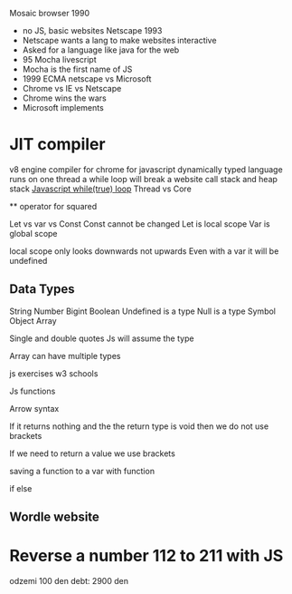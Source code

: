 Mosaic browser 1990
- no JS, basic websites
Netscape 1993 
- Netscape wants a lang to make websites interactive
- Asked for a language like java for the web
- 95 Mocha livescript
- Mocha is the first name of JS
- 1999 ECMA netscape vs Microsoft
- Chrome vs IE vs Netscape
- Chrome wins the wars
- Microsoft implements 


# JIT compiler
v8 engine compiler for chrome for javascript
dynamically typed language
runs on one thread
a while loop will break a website
call stack and heap stack
[Javascript while(true) loop](https://discord.com/channels/1153035426412634152/1153044322871169124/1156264488358658078)
Thread vs Core

** operator for squared


Let vs var vs Const
Const cannot be changed
Let is local scope
Var is global scope

local scope only looks downwards not upwards
Even with a var it will be undefined


## Data Types
String
Number
Bigint
Boolean
Undefined is a type
Null is a type
Symbol
Object
Array


Single and double quotes
Js will assume the type

Array can have multiple types

js exercises w3 schools

Js functions

Arrow syntax

If it returns nothing and the the return type is void then we do not use brackets

If we need to return a value we use brackets


saving a function to a var with function

if else 


## Wordle website




# Reverse a number 112 to 211 with JS

odzemi 100 den
debt: 2900 den








